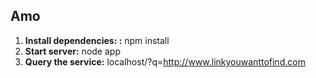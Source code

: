 ## Amo ##

 1. **Install dependencies: :** npm install
 2. **Start server:** node app
 3. **Query the service:** localhost/?q=http://www.linkyouwanttofind.com
